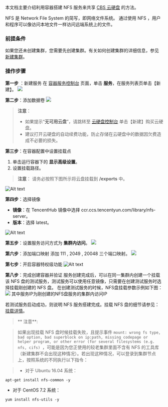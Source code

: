 本文档主要介绍利用容器搭建 NFS 服务来共享 [CBS 云硬盘](/doc/product/362/2345) 的方法。

NFS 是 Network File System 的简写，即网络文件系统。 通过使用 NFS ，用户和程序可以像访问本地文件一样访问远端系统上的文件。


### 前提条件
如果您还未创建集群，您需要先创建集群。有关如何创建集群的详细信息，参见 [新建集群](/doc/product/457/9091)。

### 操作步骤
**第一步** ：新建服务
在 [容器服务控制台](https://console.cloud.tencent.com/ccs) 页面，单击 **服务**，在服务列表页单击【新建】。
![](https://mc.qcloudimg.com/static/img/7c2b75087bb488a2c01e701ce8fe337c/image.png)

**第二步**：添加数据卷
![](//mc.qcloudimg.com/static/img/ae63d74d7b78d2b74ad2590606c24cd7/image.gif)
>**注意**：
> -  如果提示“**无可用云盘**”，请跳转至 [云硬盘控制台](https://console.qcloud.com/cvm/cbs) 单击【新建】购买云硬盘。
> - 建议打开云硬盘的自动续费功能，防止存储在云硬盘中的数据因欠费造成不必要的损失。

**第三步**：在容器配置中设置挂载点
1. 单击运行容器下的 **显示高级设置**。
2. 设置挂载路径。

>**注意**：
>请务必按照下图所示将云盘挂载到 **/exports** 中。

![Alt text](https://mc.qcloudimg.com/static/img/a54be48bcbe8e24410361b5a2860c43f/image.png)

**第四步**：选择镜像
- **镜像**：在 TencentHub 镜像中选择 ccr.ccs.tencentyun.com/library/nfs-server。
- **版本**：选择 latest。

![Alt text](https://mc.qcloudimg.com/static/img/6238482728fbffc531c9b029bcf78eff/image.png)

**第五步**：设置服务访问方式为 **集群内访问**。
![](//mc.qcloudimg.com/static/img/b33610a809d2eb036b053a84a76203e0/image.gif)

**第六步**：添加端口映射
添加 111 , 2049 , 20048 三个端口映射。
![](//mc.qcloudimg.com/static/img/422f5cb9570b9674450cd8ea4d4a4a10/image.gif)

**第七步**：开启容器特权级功能
![Alt text](https://mc.qcloudimg.com/static/img/1a739ddd2e4933285af85954c4c59aea/image.png)

**第八步**：完成创建容器并验证
服务创建完成后，可以在同一集群内创建一个挂载该 NFS 盘的测试服务，测试服务可以使用任意镜像，只需要在创建测试服务时选择挂载刚创建的 NFS 盘。
在创建测试服务的时候，NFS盘挂载参数示例如下图：
![](https://mc.qcloudimg.com/static/img/2ca24b4bd42d875de5f607b76f7ba702/1212.png)
其中服务IP为刚创建的NFS盘服务的集群内访问IP

若测试服务启动成功，则说明 NFS 服务搭建完成。挂载 NFS 盘的细节请参见：[挂载详情](/doc/product/457/9112)。

>** 注意**:

>如果出现挂载 NFS 盘时候挂载失败，且提示事件 `mount: wrong fs type, bad option, bad superblock on ip:path, missing codepage or helper program, or other error (for several filesystems (e.g. nfs, cifs) `，可能是因为您正使用的较老集群里面不含有 NFS 的工具库（新建集群不会出现这种情况）。若出现这种情况，可以登录到集群节点上，按照系统的不同执行以下指令：

>- 对于 Ubuntu 16.04 系统：  
```shell
apt-get install nfs-common -y
``` 
- 对于 CentOS 7.2 系统：  
```shell
yum install nfs-utils -y
``` 
